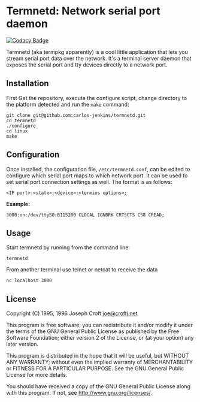 # Termnetd: Network serial port daemon

[![Codacy Badge](https://api.codacy.com/project/badge/Grade/70ba0f08f4af44b187db549c9be4cf0b)](https://app.codacy.com/gh/BAN-AI-Communications/termnetd?utm_source=github.com&utm_medium=referral&utm_content=BAN-AI-Communications/termnetd&utm_campaign=Badge_Grade_Settings)

Termnetd (aka termpkg apparently) is a cool little application that lets you
stream serial port data over the network. It's a terminal server daemon that
exposes the serial port and tty devices directly to a network port.

## Installation

First Get the repository, execute the configure script, change directory to the
platform detected and run the `make` command:

    git clone git@github.com:carlos-jenkins/termnetd.git
    cd termnetd
    ./configure
    cd linux
    make

## Configuration

Once installed, the configuration file, `/etc/termnetd.conf`, can be edited to
configure which serial port maps to which network port. It can be used to set
serial port connection settings as well. The format is as follows:

    <IP port>:<state>:<device>:<termios options>;

**Example:**

    3000:on:/dev/ttyS0:B115200 CLOCAL IGNBRK CRTSCTS CS8 CREAD;

## Usage

Start termnetd by running from the command line:

    termnetd

From another terminal use telnet or netcat to receive the data

    nc localhost 3000

## License

Copyright (C) 1995, 1996 Joseph Croft <joe@croftj.net>

This program is free software; you can redistribute it and/or modify it under
the terms of the GNU General Public License as published by the Free Software
Foundation; either version 2 of the License, or (at your option) any later
version.

This program is distributed in the hope that it will be useful, but WITHOUT ANY
WARRANTY; without even the implied warranty of MERCHANTABILITY or FITNESS FOR A
PARTICULAR PURPOSE. See the GNU General Public License for more details.

You should have received a copy of the GNU General Public License along with
this program. If not, see http://www.gnu.org/licenses/.
